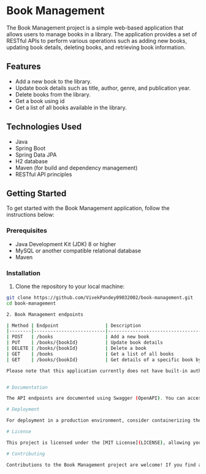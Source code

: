 # Book Management

The Book Management project is a simple web-based application that allows users to manage books in a library. The application provides a set of RESTful APIs to perform various operations such as adding new books, updating book details, deleting books, and retrieving book information.

## Features

- Add a new book to the library.
- Update book details such as title, author, genre, and publication year.
- Delete books from the library.
- Get a book using id
- Get a list of all books available in the library.

## Technologies Used

- Java
- Spring Boot
- Spring Data JPA
- H2 database
- Maven (for build and dependency management)
- RESTful API principles

## Getting Started

To get started with the Book Management application, follow the instructions below:

### Prerequisites

- Java Development Kit (JDK) 8 or higher
- MySQL or another compatible relational database
- Maven

### Installation

1. Clone the repository to your local machine:

```bash
git clone https://github.com/VivekPandey09032002/book-management.git
cd book-management

2. Book Management endpoints

| Method | Endpoint                 | Description                              |
|--------|--------------------------|------------------------------------------|
| POST   | /books                   | Add a new book                           |
| PUT    | /books/{bookId}          | Update book details                      |
| DELETE | /books/{bookId}          | Delete a book                            |
| GET    | /books                   | Get a list of all books                  |
| GET    | /books/{bookId}          | Get details of a specific book by ID     |

Please note that this application currently does not have built-in authentication and authorization. For a production deployment, consider integrating an authentication mechanism (e.g., OAuth, JWT) and role-based access control to secure sensitive operations.


# Documentation

The API endpoints are documented using Swagger (OpenAPI). You can access the Swagger documentation at [http://localhost:8080/swagger-ui.html](http://localhost:8080/swagger-ui.html) after starting the application.

# Deployment

For deployment in a production environment, consider containerizing the application using Docker and deploying it on a cloud platform (e.g., AWS, Azure, Google Cloud) for scalability and high availability.

# License

This project is licensed under the [MIT License](LICENSE), allowing you to use, modify, and distribute the code freely for both personal and commercial purposes.

# Contributing

Contributions to the Book Management project are welcome! If you find a bug or have an enhancement in mind, please open an issue or submit a pull request. Let's make this project better together!




